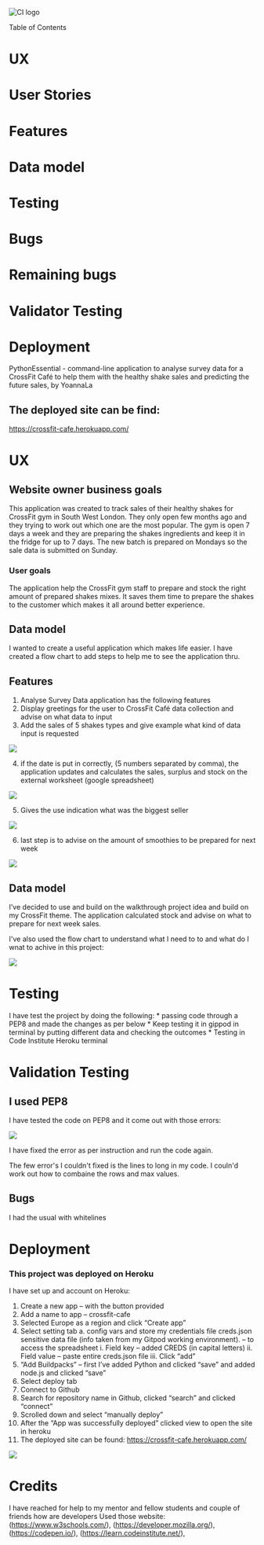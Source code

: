 ![CI logo](https://codeinstitute.s3.amazonaws.com/fullstack/ci_logo_small.png)

Table of Contents
# UX
# User Stories
# Features
# Data model
# Testing
# Bugs
# Remaining bugs
# Validator Testing 
# Deployment

PythonEssential  -  command-line application to analyse survey data for a CrossFit Café to help them with the healthy shake sales and predicting  the future sales, by YoannaLa

## The deployed site can be find:
https://crossfit-cafe.herokuapp.com/

# UX
## Website owner business goals
This application was created to track sales of their healthy shakes for CrossFit gym in South West London.  They only open few months ago and they trying to work out which one are the most popular. The gym is open 7 days a week and they are preparing the shakes ingredients and keep it in the fridge for up to 7 days. The new batch is prepared on Mondays so the sale data is submitted on Sunday. 
### User goals
The application help the CrossFit gym staff to prepare and stock the right amount of prepared shakes mixes. It saves them time to prepare the shakes to the customer which makes it all around better experience.

## Data model
I wanted to create a useful application which makes life easier. I have created a flow chart to add steps to help me to see the application thru.
## Features
1. Analyse Survey Data application has the following features
2. Display greetings for the user to CrossFit Café data collection and advise on what data to input	
3. Add the sales of 5 shakes types and give example what kind of data input is requested
<img src="ScreenShot1.jpg">


4. if the date is put in correctly, (5 numbers separated by comma), the application updates and calculates the sales, surplus and stock on the external worksheet (google spreadsheet)
<img src="ScreenShot2.jpg">


5. Gives the use indication what was the biggest seller 
<img src="ScreenShot3.jpg">


6. last step is to advise on the amount of smoothies to be prepared for next week
<img src="ScreenShot4.jpg">

## Data model
I’ve decided to use and build on the walkthrough project idea and build on my CrossFit theme.
The application calculated stock and advise on what to prepare for next week sales.

I've also used the flow chart to understand what I need to to and what do I wnat to achive in this project:

<img src="flowChart.jpg">

# Testing
I have test the project by doing the following:
    * passing code through a PEP8 and made the changes as per below
    * Keep testing it in gippod in terminal by putting different data and checking the outcomes
    * Testing in Code Institute Heroku terminal 

    
# Validation Testing 
## I used PEP8
I have tested the code on PEP8 and it come out with those errors:

<img src="ErrorsPPE8.jpg">

I have fixed the error as per instruction and run the code again.

The few error's I couldn't fixed is the lines to long in my code. I couln'd work out how to combaine the rows and max values.

## Bugs
I had the usual  with whitelines 

# Deployment
### This project was deployed on Heroku
I have set up and account on Heroku:
1.	Create a new app – with the button provided
2.	Add a name to app – crossfit-cafe
3.	Selected Europe as a region and click “Create app”
4.	Select setting tab 
a.	 config vars and store my credentials file creds.json sensitive data file (info taken from my Gitpod working environment). – to access the spreadsheet
i.	Field key – added CREDS (in capital letters)
ii.	Field value – paste entire creds.json file
iii.	Click “add”
5.	“Add Buildpacks” – first I’ve added Python and clicked “save” and added node.js and clicked “save” 
6.	Select deploy tab
7.	Connect to Github
8.	Search for repository name in Github, clicked “search” and clicked “connect”
9.	Scrolled down and select “manually deploy”
10.	After the “App was  successfully deployed”  clicked view to open the site in heroku
11.	The deployed site can be found: https://crossfit-cafe.herokuapp.com/

<img src="HerokuScreenShot.jpg">

# Credits
I have reached for help to my mentor and fellow students and couple of friends how are developers
Used those website: (https://www.w3schools.com/), (https://developer.mozilla.org/), (https://codepen.io/), (https://learn.codeinstitute.net/),

